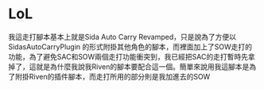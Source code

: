 LoL
===
我這走打腳本基本上就是Sida Auto Carry Revamped，只是說為了方便以SidasAutoCarryPlugin 的形式附掛其他角色的腳本，而裡面加上了SOW走打的功能，為了避免SAC和SOW兩個走打功能衝突到，我已經把SAC的走打暫時先拿掉了，這就是為什麼我說我Riven的腳本要配合這一個。簡單來說用我這腳本是為了附掛Riven的插件腳本，而走打所用的部分則是我加進去的SOW
